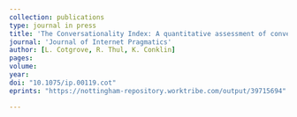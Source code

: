 ```yaml
---
collection: publications
type: journal in press
title: 'The Conversationality Index: A quantitative assessment of conversation in social media interactions'
journal: 'Journal of Internet Pragmatics'
author: [L. Cotgrove, R. Thul, K. Conklin]
pages: 
volume: 
year: 
doi: "10.1075/ip.00119.cot"
eprints: "https://nottingham-repository.worktribe.com/output/39715694"

---
```

